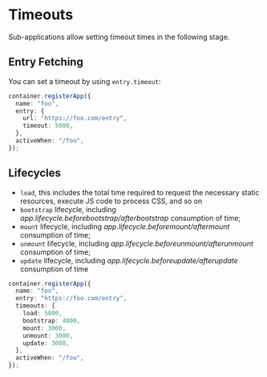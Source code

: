 # Timeouts

Sub-applications allow setting timeout times in the following stage.

## Entry Fetching

You can set a timeout by using `entry.timeout`:

```ts
container.registerApp({
  name: "foo",
  entry: {
    url: "https://foo.com/entry",
    timeout: 5000,
  },
  activeWhen: "/foo",
});
```

## Lifecycles

- `load`, this includes the total time required to request the necessary static resources, execute JS code to process CSS, and so on
- `bootstrap` lifecycle, including _app.lifecycle.beforebootstrap/afterbootstrap_ consumption of time;
- `mount` lifecycle, including _app.lifecycle.beforemount/aftermount_ consumption of time;
- `unmount` lifecycle, including _app.lifecycle.beforeunmount/afterunmount_ consumption of time;
- `update` lifecycle, including _app.lifecycle.beforeupdate/afterupdate_ consumption of time

```ts
container.registerApp({
  name: "foo",
  entry: "https://foo.com/entry",
  timeouts: {
    load: 5000,
    bootstrap: 4000,
    mount: 3000,
    unmount: 3000,
    update: 3000,
  },
  activeWhen: "/foo",
});
```

